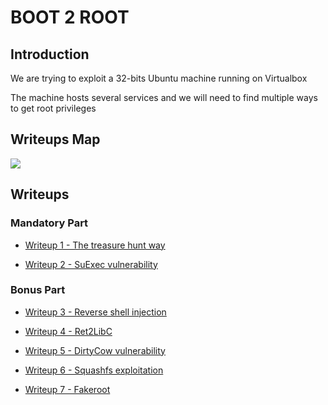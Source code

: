 # BOOT 2 ROOT

## Introduction

We are trying to exploit a 32-bits Ubuntu machine running on Virtualbox

The machine hosts several services and we will need to find multiple ways to get root privileges

## Writeups Map

![](https://i.imgur.com/LjQEswl.png)

## Writeups

### Mandatory Part

- [Writeup 1 - The treasure hunt way](Writeup1.md)

- [Writeup 2 - SuExec vulnerability](Writeup2.md)

### Bonus Part

- [Writeup 3 - Reverse shell injection](Writeup3.md)

- [Writeup 4 - Ret2LibC](Writeup4.md)

- [Writeup 5 - DirtyCow vulnerability](Writeup5.md)

- [Writeup 6 - Squashfs exploitation](Writeup6.md)

- [Writeup 7 - Fakeroot](Writeup7.md)